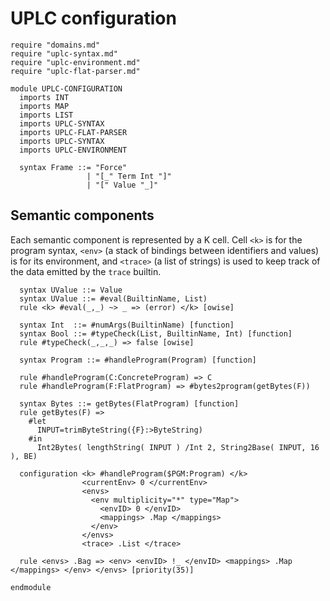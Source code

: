 # UPLC configuration

```k
require "domains.md"
require "uplc-syntax.md"
require "uplc-environment.md"
require "uplc-flat-parser.md"

module UPLC-CONFIGURATION
  imports INT
  imports MAP
  imports LIST
  imports UPLC-SYNTAX
  imports UPLC-FLAT-PARSER
  imports UPLC-SYNTAX
  imports UPLC-ENVIRONMENT

  syntax Frame ::= "Force"
                 | "[_" Term Int "]"
                 | "[" Value "_]"
```

## Semantic components

Each semantic component is represented by a K cell. Cell `<k>` is for
the program syntax, `<env>` (a stack of bindings between identifiers
and values) is for its environment, and `<trace>` (a list of strings)
is used to keep track of the data emitted by the `trace` builtin.

```k
  syntax UValue ::= Value
  syntax UValue ::= #eval(BuiltinName, List)
  rule <k> #eval(_,_) ~> _ => (error) </k> [owise]

  syntax Int  ::= #numArgs(BuiltinName) [function]
  syntax Bool ::= #typeCheck(List, BuiltinName, Int) [function]
  rule #typeCheck(_,_,_) => false [owise]

  syntax Program ::= #handleProgram(Program) [function]

  rule #handleProgram(C:ConcreteProgram) => C
  rule #handleProgram(F:FlatProgram) => #bytes2program(getBytes(F))

  syntax Bytes ::= getBytes(FlatProgram) [function]
  rule getBytes(F) =>
    #let
      INPUT=trimByteString({F}:>ByteString)
    #in
      Int2Bytes( lengthString( INPUT ) /Int 2, String2Base( INPUT, 16 ), BE)

  configuration <k> #handleProgram($PGM:Program) </k>
                <currentEnv> 0 </currentEnv>
                <envs>
                  <env multiplicity="*" type="Map">
                    <envID> 0 </envID>
                    <mappings> .Map </mappings>
                  </env>
                </envs>
                <trace> .List </trace>

  rule <envs> .Bag => <env> <envID> !_ </envID> <mappings> .Map </mappings> </env> </envs> [priority(35)]
```

```k
endmodule
```
